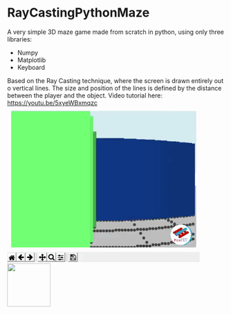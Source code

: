 # RayCastingPythonMaze
A very simple 3D maze game made from scratch in python, using only three libraries:
- Numpy
- Matplotlib
- Keyboard

Based on the Ray Casting technique, where the screen is drawn entirely out o vertical lines. The size and position of the lines is defined by the distance between the player and the object.
Video tutorial here: https://youtu.be/5xyeWBxmqzc
 ![](gif.gif)
<img src="https://avatars0.githubusercontent.com/u/76776190?s=460&u=8f3943b46a0f1060a462d8a2922319edd9cd241c&v=4" width="100" height="100">
